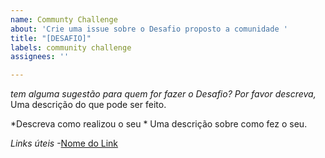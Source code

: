 ```yaml
---
name: Communty Challenge
about: 'Crie uma issue sobre o Desafio proposto a comunidade '
title: "[DESAFIO]"
labels: community challenge
assignees: ''

---
```


*tem alguma sugestão para quem for fazer o Desafio? Por favor descreva,*
Uma descrição do que pode ser feito.

*Descreva como realizou o seu *
Uma descrição sobre como fez o seu. 

*Links úteis*
-[Nome do Link](URL)
